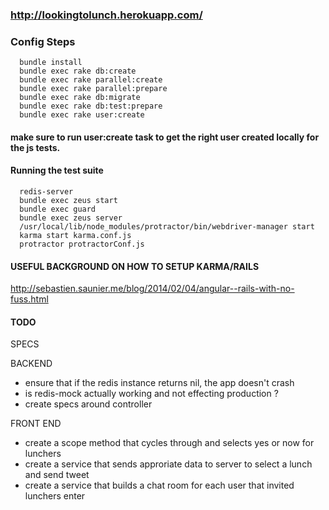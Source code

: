 ### http://lookingtolunch.herokuapp.com/

### Config Steps

```
  bundle install
  bundle exec rake db:create
  bundle exec rake parallel:create
  bundle exec rake parallel:prepare
  bundle exec rake db:migrate
  bundle exec rake db:test:prepare
  bundle exec rake user:create
```

#### make sure to run user:create task to get the right user created locally for the js tests.

#### Running the test suite


```
  redis-server
  bundle exec zeus start
  bundle exec guard
  bundle exec zeus server
  /usr/local/lib/node_modules/protractor/bin/webdriver-manager start
  karma start karma.conf.js
  protractor protractorConf.js
```

#### USEFUL BACKGROUND ON HOW TO SETUP KARMA/RAILS
http://sebastien.saunier.me/blog/2014/02/04/angular--rails-with-no-fuss.html


#### TODO

SPECS


BACKEND
  -  ensure that if the redis instance returns nil, the app doesn't crash
  -  is redis-mock actually working and not effecting production ? 
  -  create specs around controller

FRONT END
  -  create a scope method that cycles through and selects yes or now for lunchers
  -  create a service that sends approriate data to server to select a lunch and send tweet
  -  create a service that builds a chat room for each user that invited lunchers enter

